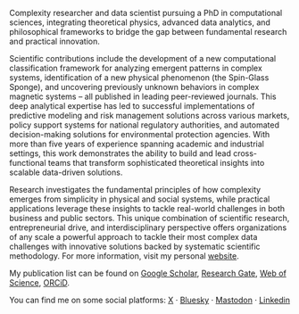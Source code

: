 Complexity researcher and data scientist pursuing a PhD in computational sciences, integrating theoretical physics, advanced data analytics, and philosophical frameworks to bridge the gap between fundamental research and practical innovation. 

Scientific contributions include the development of a new computational classification framework for analyzing emergent patterns in complex systems, identification of a new physical phenomenon (the Spin-Glass Sponge), and uncovering previously unknown behaviors in complex magnetic systems – all published in leading peer-reviewed journals. This deep analytical expertise has led to successful implementations of predictive modeling and risk management solutions across various markets, policy support systems for national regulatory authorities, and automated decision-making solutions for environmental protection agencies. With more than five years of experience spanning academic and industrial settings, this work demonstrates the ability to build and lead cross-functional teams that transform sophisticated theoretical insights into scalable data-driven solutions. 

Research investigates the fundamental principles of how complexity emerges from simplicity in physical and social systems, while practical applications leverage these insights to tackle real-world challenges in both business and public sectors. This unique combination of scientific research, entrepreneurial drive, and interdisciplinary perspective offers organizations of any scale a powerful approach to tackle their most complex data challenges with innovative solutions backed by systematic scientific methodology. For more information, visit my personal [website](https://www.artun.xyz).

My publication list can be found on [Google Scholar](https://scholar.google.com.tr/citations?user=X_YH7psAAAAJ&hl=en),
[Research Gate](https://www.researchgate.net/profile/Erbil-Can-Artun), [Web of Science](https://www.webofscience.com/wos/author/record/AAR-1225-2021),
[ORCiD](https://orcid.org/0000-0002-9624-3124).

You can find me on some social platforms: [X](https://www.x.com/erbilcanartun) · [Bluesky](https://bsky.app/profile/erbilcanartun.bsky.social) · [Mastodon](https://mastodon.social/@erbilcanartun) · [Linkedin](https://www.linkedin.com/in/erbilcanartun)
